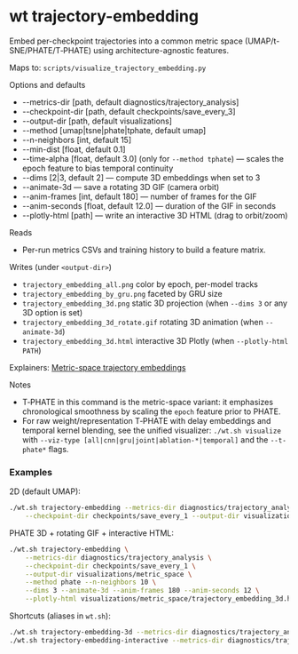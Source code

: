 # wt trajectory-embedding

Embed per-checkpoint trajectories into a common metric space (UMAP/t-SNE/PHATE/T‑PHATE) using architecture-agnostic features.

Maps to: `scripts/visualize_trajectory_embedding.py`

Options and defaults
- --metrics-dir [path, default diagnostics/trajectory_analysis]
- --checkpoint-dir [path, default checkpoints/save_every_3]
- --output-dir [path, default visualizations]
- --method [umap|tsne|phate|tphate, default umap]
- --n-neighbors [int, default 15]
- --min-dist [float, default 0.1]
- --time-alpha [float, default 3.0] (only for `--method tphate`) — scales the epoch feature to bias temporal continuity
- --dims [2|3, default 2] — compute 3D embeddings when set to 3
- --animate-3d — save a rotating 3D GIF (camera orbit)
- --anim-frames [int, default 180] — number of frames for the GIF
- --anim-seconds [float, default 12.0] — duration of the GIF in seconds
- --plotly-html [path] — write an interactive 3D HTML (drag to orbit/zoom)

Reads
- Per-run metrics CSVs and training history to build a feature matrix.

Writes (under `<output-dir>`)
- `trajectory_embedding_all.png` color by epoch, per-model tracks
- `trajectory_embedding_by_gru.png` faceted by GRU size
- `trajectory_embedding_3d.png` static 3D projection (when `--dims 3` or any 3D option is set)
- `trajectory_embedding_3d_rotate.gif` rotating 3D animation (when `--animate-3d`)
- `trajectory_embedding_3d.html` interactive 3D Plotly (when `--plotly-html PATH`)

Explainers: [Metric-space trajectory embeddings](../plots/trajectory_metric_space.md)

Notes
- T‑PHATE in this command is the metric-space variant: it emphasizes chronological smoothness by scaling the `epoch` feature prior to PHATE.
- For raw weight/representation T‑PHATE with delay embeddings and temporal kernel blending, see the unified visualizer: `./wt.sh visualize` with `--viz-type [all|cnn|gru|joint|ablation-*|temporal]` and the `--t-phate*` flags.

### Examples

2D (default UMAP):
```bash
./wt.sh trajectory-embedding --metrics-dir diagnostics/trajectory_analysis \
	--checkpoint-dir checkpoints/save_every_1 --output-dir visualizations/metric_space
```

PHATE 3D + rotating GIF + interactive HTML:
```bash
./wt.sh trajectory-embedding \
	--metrics-dir diagnostics/trajectory_analysis \
	--checkpoint-dir checkpoints/save_every_1 \
	--output-dir visualizations/metric_space \
	--method phate --n-neighbors 10 \
	--dims 3 --animate-3d --anim-frames 180 --anim-seconds 12 \
	--plotly-html visualizations/metric_space/trajectory_embedding_3d.html
```

Shortcuts (aliases in `wt.sh`):
```bash
./wt.sh trajectory-embedding-3d --metrics-dir diagnostics/trajectory_analysis --output-dir visualizations/metric_space
./wt.sh trajectory-embedding-interactive --metrics-dir diagnostics/trajectory_analysis --output-dir visualizations/metric_space
```
